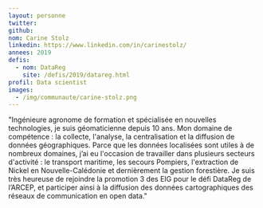 ```yaml
---
layout: personne
twitter:
github:
nom: Carine Stolz
linkedin: https://www.linkedin.com/in/carinestolz/
annees: 2019
defis:
  - nom: DataReg
    site: /defis/2019/datareg.html
profil: Data scientist
images:
  - /img/communaute/carine-stolz.png
---
```


"Ingénieure agronome de formation et spécialisée en nouvelles technologies, je suis géomaticienne depuis 10 ans. Mon domaine de compétence : la collecte, l'analyse, la centralisation et la diffusion de données géographiques. Parce que les données localisées sont utiles à de nombreux domaines, j’ai eu l'occasion de travailler dans plusieurs secteurs d'activité : le transport maritime, les secours Pompiers, l'extraction de Nickel en Nouvelle-Calédonie et dernièrement la gestion forestière. Je suis très heureuse de rejoindre la promotion 3 des EIG pour le défi DataReg de l’ARCEP, et participer ainsi à la diffusion des données cartographiques des réseaux de communication en open data."
